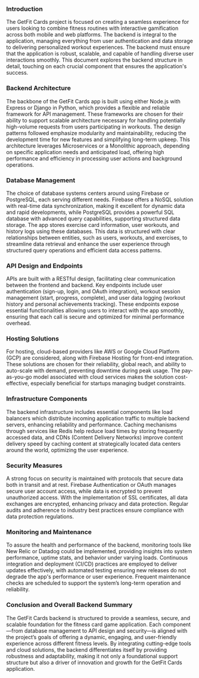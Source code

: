 ### Introduction
The GetFit Cards project is focused on creating a seamless experience for users looking to combine fitness routines with interactive gamification across both mobile and web platforms. The backend is integral to the application, managing everything from user authentication and data storage to delivering personalized workout experiences. The backend must ensure that the application is robust, scalable, and capable of handling diverse user interactions smoothly. This document explores the backend structure in detail, touching on each crucial component that ensures the application's success.

### Backend Architecture
The backbone of the GetFit Cards app is built using either Node.js with Express or Django in Python, which provides a flexible and reliable framework for API management. These frameworks are chosen for their ability to support scalable architecture necessary for handling potentially high-volume requests from users participating in workouts. The design patterns followed emphasize modularity and maintainability, reducing the development time for new features and simplifying long-term upkeep. This architecture leverages Microservices or a Monolithic approach, depending on specific application needs and anticipated load, offering high performance and efficiency in processing user actions and background operations.

### Database Management
The choice of database systems centers around using Firebase or PostgreSQL, each serving different needs. Firebase offers a NoSQL solution with real-time data synchronization, making it excellent for dynamic data and rapid developments, while PostgreSQL provides a powerful SQL database with advanced query capabilities, supporting structured data storage. The app stores exercise card information, user workouts, and history logs using these databases. This data is structured with clear relationships between entities, such as users, workouts, and exercises, to streamline data retrieval and enhance the user experience through structured query operations and efficient data access patterns.

### API Design and Endpoints
APIs are built with a RESTful design, facilitating clear communication between the frontend and backend. Key endpoints include user authentication (sign-up, login, and OAuth integration), workout session management (start, progress, complete), and user data logging (workout history and personal achievements tracking). These endpoints expose essential functionalities allowing users to interact with the app smoothly, ensuring that each call is secure and optimized for minimal performance overhead.

### Hosting Solutions
For hosting, cloud-based providers like AWS or Google Cloud Platform (GCP) are considered, along with Firebase Hosting for front-end integration. These solutions are chosen for their reliability, global reach, and ability to auto-scale with demand, preventing downtime during peak usage. The pay-as-you-go model associated with cloud services makes the solution cost-effective, especially beneficial for startups managing budget constraints.

### Infrastructure Components
The backend infrastructure includes essential components like load balancers which distribute incoming application traffic to multiple backend servers, enhancing reliability and performance. Caching mechanisms through services like Redis help reduce load times by storing frequently accessed data, and CDNs (Content Delivery Networks) improve content delivery speed by caching content at strategically located data centers around the world, optimizing the user experience.

### Security Measures
A strong focus on security is maintained with protocols that secure data both in transit and at rest. Firebase Authentication or OAuth manages secure user account access, while data is encrypted to prevent unauthorized access. With the implementation of SSL certificates, all data exchanges are encrypted, enhancing privacy and data protection. Regular audits and adherence to industry best practices ensure compliance with data protection regulations.

### Monitoring and Maintenance
To assure the health and performance of the backend, monitoring tools like New Relic or Datadog could be implemented, providing insights into system performance, uptime stats, and behavior under varying loads. Continuous integration and deployment (CI/CD) practices are employed to deliver updates effectively, with automated testing ensuring new releases do not degrade the app's performance or user experience. Frequent maintenance checks are scheduled to support the system’s long-term operation and reliability.

### Conclusion and Overall Backend Summary
The GetFit Cards backend is structured to provide a seamless, secure, and scalable foundation for the fitness card game application. Each component—from database management to API design and security—is aligned with the project’s goals of offering a dynamic, engaging, and user-friendly experience across different fitness levels. By integrating cutting-edge tools and cloud solutions, the backend differentiates itself by providing robustness and adaptability, making it not only a foundational support structure but also a driver of innovation and growth for the GetFit Cards application.